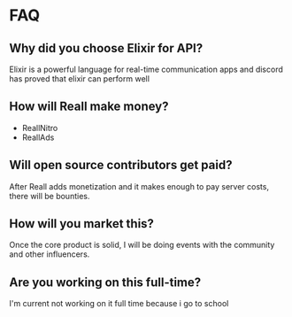 # FAQ

## Why did you choose Elixir for API?

Elixir is a powerful language for real-time communication apps and discord has proved that elixir can perform well

## How will Reall make money?

- ReallNitro
- ReallAds

## Will open source contributors get paid?

After Reall adds monetization and it makes enough to pay server costs, there will be bounties.

## How will you market this?

Once the core product is solid, I will be doing events with the community and other influencers.

## Are you working on this full-time?

I'm current not working on it full time because i go to school

